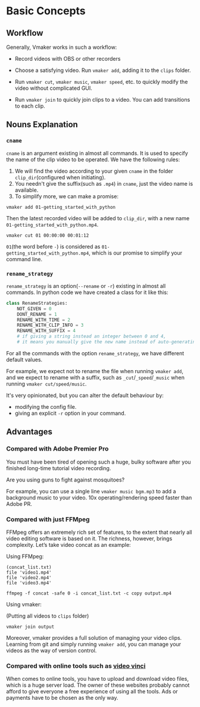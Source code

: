 # Basic Concepts

## Workflow

Generally, Vmaker works in such a workflow: 

- Record videos with OBS or other recorders 

- Choose a satisfying video. Run `vmaker add`, adding it to the `clips` folder.

- Run `vmaker cut`, `vmaker music`, `vmaker speed`, etc. to quickly modify the video without complicated GUI.

- Run `vmaker join` to quickly join clips to a video. You can add transitions to each clip.

## Nouns Explanation

### `cname`

`cname` is an argument existing in almost all commands. It is used to specify the name of the clip video to be operated. We have the following rules:

1. We will find the video according to your given `cname` in the folder `clip_dir`(configured when initiating).
2. You needn't give the suffix(such as `.mp4`) in `cname`, just the video name is available.
3. To simplify more, we can make a promise:
```shell
vmaker add 01-getting_started_with_python
```
Then the latest recorded video will be added to `clip_dir`, with a new name `01-getting_started_with_python.mp4`.

```shell
vmaker cut 01 00:00:00 00:01:12
```
`01`(the word before `-`) is considered as `01-getting_started_with_python.mp4`, which is our promise to simplify your command line.

### `rename_strategy`

`rename_strategy` is an option(`--rename` or `-r`) existing in almost all commands. In python code we have created a class for it like this:
```python
class RenameStrategies:
    NOT_GIVEN = 0
    DONT_RENAME = 1
    RENAME_WITH_TIME = 2
    RENAME_WITH_CLIP_INFO = 3
    RENAME_WITH_SUFFIX = 4
    # if giving a string instead an integer between 0 and 4, 
    # it means you manually give the new name instead of auto-generating one. 
```
For all the commands with the option `rename_strategy`, we have different default values.

For example, we expect not to rename the file when running `vmaker add`, and we expect to rename with a suffix, such as `_cut`/`_speed`/`_music` when running `vmaker cut/speed/music`.

It's very opinionated, but you can alter the default behaviour by:
- modifying the config file.
- giving an explicit `-r` option in your command.


## Advantages

### Compared with Adobe Premier Pro

You must have been tired of opening such a huge, bulky software after you finished long-time tutorial video recording. 

Are you using guns to fight against mosquitoes?

For example, you can use a single line `vmaker music bgm.mp3` to add a background music to your video. 10x operating/rendering speed faster than Adobe PR.

### Compared with just FFMpeg

FFMpeg offers an extremely rich set of features, to the extent that nearly all video editing software is based on it. The richness, however, brings complexity. Let’s take video concat as an example:

Using FFMpeg:
```text
(concat_list.txt)
file 'video1.mp4'
file 'video2.mp4'
file 'video3.mp4'
```

```shell
ffmpeg -f concat -safe 0 -i concat_list.txt -c copy output.mp4
```

Using vmaker:

(Putting all videos to `clips` folder)
```shell
vmaker join output
```

Moreover, vmaker provides a full solution of managing your video clips. Learning from git and simply running `vmaker add`, you can manage your videos as the way of version control.


### Compared with online tools such as [video vinci](https://videovinci.com/)

When comes to online tools, you have to upload and download video files, which is a huge server load. The owner of these websites probably cannot afford to give everyone a free experience of using all the tools. Ads or payments have to be chosen as the only way.